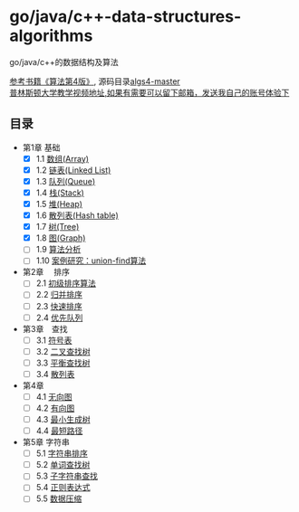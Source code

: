 # go/java/c++-data-structures-algorithms
go/java/c++的数据结构及算法  

[参考书籍《算法第4版》](https://algs4.cs.princeton.edu/), 源码目录[algs4-master](code/algs4-master)   
[普林斯顿大学教学视频地址,如果有需要可以留下邮箱，发送我自己的账号体验下](https://cuvids.io/app/course/2/)  

## 目录  
- 第1章  基础
  - [x] 1.1 [数组(Array)](md/1-base/1-1_array.md)
  - [x] 1.2 [链表(Linked List)](md/1-base/1-2_link.md)
  - [x] 1.3 [队列(Queue)](md/1-base/1-3_queue.md)
  - [x] 1.4 [栈(Stack)](md/1-base/1-4_stack.md)
  - [x] 1.5 [堆(Heap)](md/1-base/1-5_heap.md)
  - [x] 1.6 [散列表(Hash table)](md/1-base/1-6_hash.md)
  - [x] 1.7 [树(Tree)](md/1-base/1-7_tree.md)
  - [x] 1.8 [图(Graph)](md/1-base/1-8_array.md)
  - [ ] 1.9 [算法分析](md/1-base/1-9_O.md)  
  - [ ] 1.10 [案例研究：union-find算法](md/1-base/1-10_union-find.md)  
- 第2章　 排序
  - [ ] 2.1 [初级排序算法]()  
  - [ ] 2.2 [归并排序]()  
  - [ ] 2.3 [快速排序]()  
  - [ ] 2.4 [优先队列]()  
- 第3章　查找
  - [ ] 3.1 [符号表]()  
  - [ ] 3.2 [二叉查找树]()  
  - [ ] 3.3 [平衡查找树]()  
  - [ ] 3.4 [散列表]()  
- 第4章　 
  - [ ] 4.1 [无向图]()  
  - [ ] 4.2 [有向图]()  
  - [ ] 4.3 [最小生成树]()  
  - [ ] 4.4 [最短路径]()  
- 第5章  字符串
  - [ ] 5.1 [字符串排序]()  
  - [ ] 5.2 [单词查找树]()  
  - [ ] 5.3 [子字符串查找]()  
  - [ ] 5.4 [正则表达式]()  
  - [ ] 5.5 [数据压缩]()  
